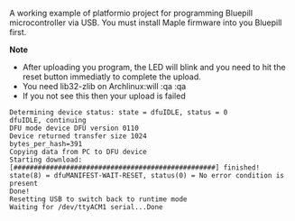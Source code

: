 A working example of platformio project for programming Bluepill microcontroller via USB. You must install Maple firmware into you Bluepill first.

**Note**
* After uploading you program, the LED will blink and you need to hit the reset button immediatly to complete the upload.
* You need lib32-zlib on Archlinux:will
:qa
:qa
* If you not see this then your upload is failed
```
Determining device status: state = dfuIDLE, status = 0
dfuIDLE, continuing
DFU mode device DFU version 0110
Device returned transfer size 1024
bytes_per_hash=391
Copying data from PC to DFU device
Starting download: [##################################################] finished!
state(8) = dfuMANIFEST-WAIT-RESET, status(0) = No error condition is present
Done!
Resetting USB to switch back to runtime mode
Waiting for /dev/ttyACM1 serial...Done
```
